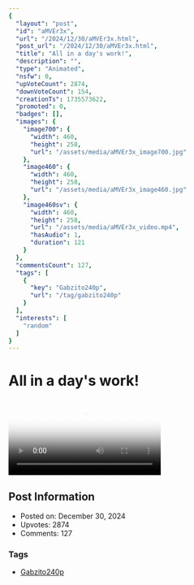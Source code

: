 ```yaml
---
{
  "layout": "post",
  "id": "aMVEr3x",
  "url": "/2024/12/30/aMVEr3x.html",
  "post_url": "/2024/12/30/aMVEr3x.html",
  "title": "All in a day's work!",
  "description": "",
  "type": "Animated",
  "nsfw": 0,
  "upVoteCount": 2874,
  "downVoteCount": 154,
  "creationTs": 1735573622,
  "promoted": 0,
  "badges": [],
  "images": {
    "image700": {
      "width": 460,
      "height": 258,
      "url": "/assets/media/aMVEr3x_image700.jpg"
    },
    "image460": {
      "width": 460,
      "height": 258,
      "url": "/assets/media/aMVEr3x_image460.jpg"
    },
    "image460sv": {
      "width": 460,
      "height": 258,
      "url": "/assets/media/aMVEr3x_video.mp4",
      "hasAudio": 1,
      "duration": 121
    }
  },
  "commentsCount": 127,
  "tags": [
    {
      "key": "Gabzito240p",
      "url": "/tag/gabzito240p"
    }
  ],
  "interests": [
    "random"
  ]
}
---
```


# All in a day's work!

<video controls playsinline loop poster="/assets/media/aMVEr3x_image460.jpg">
  <source src="/assets/media/aMVEr3x_video.mp4" type="video/mp4">
  Your browser does not support the video tag.
</video>

## Post Information

- Posted on: December 30, 2024
- Upvotes: 2874
- Comments: 127

### Tags

- [Gabzito240p](/tag/Gabzito240p)
